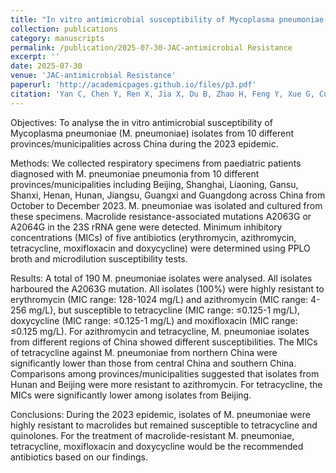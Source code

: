 ```yaml
---
title: "In vitro antimicrobial susceptibility of Mycoplasma pneumoniae isolates across different regions of China in 2023"
collection: publications
category: manuscripts
permalink: /publication/2025-07-30-JAC-antimicrobial Resistance
excerpt: ''
date: 2025-07-30
venue: 'JAC-antimicrobial Resistance'
paperurl: 'http://academicpages.github.io/files/p3.pdf'
citation: 'Yan C, Chen Y, Ren X, Jia X, Du B, Zhao H, Feng Y, Xue G, Cui J, Liu X, Yuan J. In vitro antimicrobial susceptibility of Mycoplasma pneumoniae isolates across different regions of China in 2023. JAC Antimicrob Resist. 2025 Jul 30;7(4):dlaf124. doi: 10.1093/jacamr/dlaf124. PMID: 40741382; PMCID: PMC12308128.'
---
```


Objectives: To analyse the in vitro antimicrobial susceptibility of Mycoplasma pneumoniae (M. pneumoniae) isolates from 10 different provinces/municipalities across China during the 2023 epidemic.

Methods: We collected respiratory specimens from paediatric patients diagnosed with M. pneumoniae pneumonia from 10 different provinces/municipalities including Beijing, Shanghai, Liaoning, Gansu, Shanxi, Henan, Hunan, Jiangsu, Guangxi and Guangdong across China from October to December 2023. M. pneumoniae was isolated and cultured from these specimens. Macrolide resistance-associated mutations A2063G or A2064G in the 23S rRNA gene were detected. Minimum inhibitory concentrations (MICs) of five antibiotics (erythromycin, azithromycin, tetracycline, moxifloxacin and doxycycline) were determined using PPLO broth and microdilution susceptibility tests.

Results: A total of 190 M. pneumoniae isolates were analysed. All isolates harboured the A2063G mutation. All isolates (100%) were highly resistant to erythromycin (MIC range: 128-1024 mg/L) and azithromycin (MIC range: 4-256 mg/L), but susceptible to tetracycline (MIC range: ≤0.125-1 mg/L), doxycycline (MIC range: ≤0.125-1 mg/L) and moxifloxacin (MIC range: ≤0.125 mg/L). For azithromycin and tetracycline, M. pneumoniae isolates from different regions of China showed different susceptibilities. The MICs of tetracycline against M. pneumoniae from northern China were significantly lower than those from central China and southern China. Comparisons among provinces/municipalities suggested that isolates from Hunan and Beijing were more resistant to azithromycin. For tetracycline, the MICs were significantly lower among isolates from Beijing.

Conclusions: During the 2023 epidemic, isolates of M. pneumoniae were highly resistant to macrolides but remained susceptible to tetracycline and quinolones. For the treatment of macrolide-resistant M. pneumoniae, tetracycline, moxifloxacin and doxycycline would be the recommended antibiotics based on our findings.
